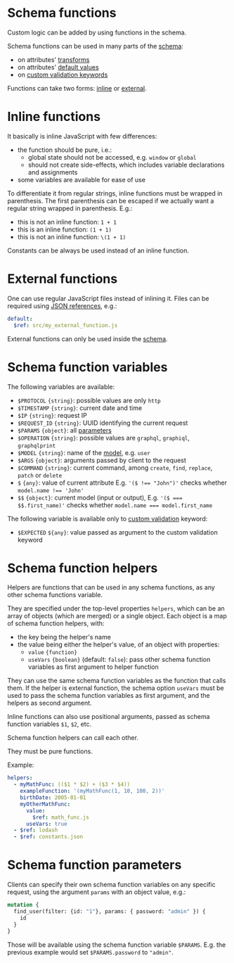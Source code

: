 # Schema functions

Custom logic can be added by using functions in the schema.

Schema functions can be used in many parts of the [schema](schema.md):
  - on attributes' [transforms](transformation.md#transformations)
  - on attributes' [default values](transformation.md#default-values)
  - on [custom validation keywords](validation.md#custom-validation)

Functions can take two forms: [inline](#inline-functions)
or [external](#external-functions).

# Inline functions

It basically is inline JavaScript with few differences:
  - the function should be pure, i.e.:
    - global state should not be accessed, e.g. `window` or `global`
    - should not create side-effects, which includes variable declarations and
      assignments
  - some variables are available for ease of use

To differentiate it from regular strings, inline functions must be wrapped in
parenthesis.
The first parenthesis can be escaped if we actually want a regular string
wrapped in parenthesis. E.g.:
  - this is not an inline function: `1 + 1`
  - this is an inline function: `(1 + 1)`
  - this is not an inline function: `\(1 + 1)`

Constants can be always be used instead of an inline function.

# External functions

One can use regular JavaScript files instead of inlining it. Files can be
required using
[JSON references](https://tools.ietf.org/html/draft-pbryan-zyp-json-ref-03),
e.g.:

```yml
default:
  $ref: src/my_external_function.js
```

External functions can only be used inside the [schema](schema.md).

# Schema function variables

The following variables are available:
  - `$PROTOCOL` `{string}`: possible values are only `http`
  - `$TIMESTAMP` `{string}`: current date and time
  - `$IP` `{string}`: request IP
  - `$REQUEST_ID` `{string}`: UUID identifying the current request
  - `$PARAMS` `{object}`: all [parameters](#schema-function-parameters)
  - `$OPERATION` `{string}`: possible values are `graphql`, `graphiql`,
    `graphqlprint`
  - `$MODEL` `{string}`: name of the [model](models.md), e.g. `user`
  - `$ARGS` `{object}`: arguments passed by client to the request
  - `$COMMAND` `{string}`: current command, among `create`, `find`, `replace`,
    `patch` or `delete`
  - `$` `{any}`: value of current attribute
    E.g. `'($ !== "John")'`
    checks whether `model.name !== 'John'`
  - `$$` `{object}`: current model (input or output),
    E.g. `'($ === $$.first_name)'`
    checks whether `model.name === model.first_name`

The following variable is available only to
[custom validation](validation.md#custom-validation) keyword:
  - `$EXPECTED` `${any}`: value passed as argument to the custom validation
    keyword

# Schema function helpers

Helpers are functions that can be used in any schema functions,
as any other schema functions variable.

They are specified under the top-level properties
`helpers`, which can be an array of objects (which are merged) or a single
object. Each object is a map of schema function helpers, with:
  - the key being the helper's name
  - the value being either the helper's value, of an object with properties:
    - `value` `{function}`
    - `useVars` `{boolean}` (default: `false`): pass other schema function
      variables as first argument to helper function

They can use the same schema function variables as the function that calls them.
If the helper is external function, the schema option `useVars` must be used to
pass the schema function variables as first argument, and the helpers as second
argument.

Inline functions can also use positional arguments, passed as schema function
variables `$1`, `$2`, etc.

Schema function helpers can call each other.

They must be pure functions.

Example:

```yml
helpers:
  - myMathFunc: (($1 * $2) + ($3 * $4))
    exampleFunction: '(myMathFunc(1, 10, 100, 2))'
    birthDate: 2005-01-01
    myOtherMathFunc:
      value:
        $ref: math_func.js
      useVars: true
  - $ref: lodash
  - $ref: constants.json
```

# Schema function parameters

Clients can specify their own schema function variables on any specific request,
using the argument `params` with an object value, e.g.:

```graphql
mutation {
  find_user(filter: {id: "1"}, params: { password: "admin" }) {
    id
  }
}
```

Those will be available using the schema function variable `$PARAMS`.
E.g. the previous example would set `$PARAMS.password` to `"admin"`.
